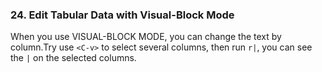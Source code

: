### 24. Edit Tabular Data with Visual-Block Mode

When you use VISUAL-BLOCK MODE, you can change the text by column.Try use `<C-v>` to select several columns, then run `r|`, you can see the `|` on the selected columns. 
